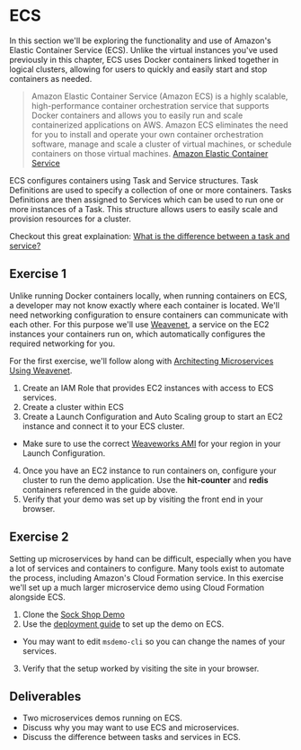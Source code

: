# ECS

In this section we'll be exploring the functionality and use of Amazon's Elastic Container Service (ECS). Unlike the virtual instances you've used previously in this chapter, ECS uses Docker containers linked together in logical clusters, allowing for users to quickly and easily start and stop containers as needed.

> Amazon Elastic Container Service (Amazon ECS) is a highly scalable, high-performance container orchestration service that supports Docker containers and allows you to easily run and scale containerized applications on AWS. Amazon ECS eliminates the need for you to install and operate your own container orchestration software, manage and scale a cluster of virtual machines, or schedule containers on those virtual machines. [Amazon Elastic Container Service](https://aws.amazon.com/ecs/)

ECS configures containers using Task and Service structures. Task Definitions are used to specify a collection of one or more containers. Tasks Definitions are then assigned to Services which can be used to run one or more instances of a Task. This structure allows users to easily scale and provision resources for a cluster.

Checkout this great explaination: [What is the difference between a task and service?](https://stackoverflow.com/questions/42960678/aws-ecs-what-is-the-difference-between-a-task-and-a-service)

## Exercise 1

Unlike running Docker containers locally, when running containers on ECS, a developer may not know exactly where each container is located. We'll need networking configuration to ensure containers can communicate with each other. For this purpose we'll use [Weavenet](https://www.weave.works/oss/net/), a service on the EC2 instances your containers run on, which automatically configures the required networking for you.

For the first exercise, we'll follow along with [Architecting Microservices Using Weavenet](https://aws.amazon.com/blogs/apn/architecting-microservices-using-weave-net-and-amazon-ec2-container-service/).
1. Create an IAM Role that provides EC2 instances with access to ECS services.
2. Create a cluster within ECS
3. Create a Launch Configuration and Auto Scaling group to start an EC2 instance and connect it to your ECS cluster.
  - Make sure to use the correct [Weaveworks AMI](https://www.weave.works/docs/scope/latest/ami/) for your region in your Launch Configuration.
4. Once you have an EC2 instance to run containers on, configure your cluster to run the demo application. Use the **hit-counter** and **redis** containers referenced in the guide above.
5. Verify that your demo was set up by visiting the front end in your browser.

## Exercise 2

Setting up microservices by hand can be difficult, especially when you have a lot of services and containers to configure. Many tools exist to automate the process, including Amazon's Cloud Formation service. In this exercise we'll set up a much larger microservice demo using Cloud Formation alongside ECS.

1. Clone the [Sock Shop Demo](https://github.com/liatrio/microservices-demo)
2. Use the [deployment guide](https://microservices-demo.github.io/deployment/ecs.html) to set up the demo on ECS.
  - You may want to edit `msdemo-cli` so you can change the names of your services.
3. Verify that the setup worked by visiting the site in your browser.

## Deliverables
- Two microservices demos running on ECS.
- Discuss why you may want to use ECS and microservices.
- Discuss the difference between tasks and services in ECS.

